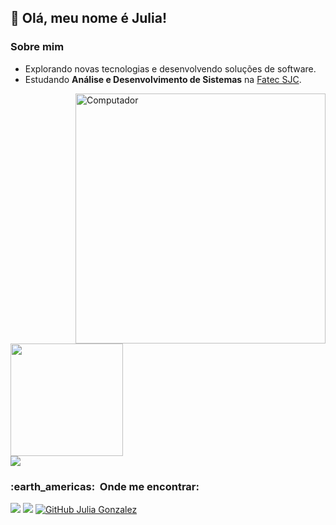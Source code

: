 ## 💜 Olá, meu nome é <strong>Julia!</strong>

<h3> Sobre mim </h3>

- Explorando novas tecnologias e desenvolvendo soluções de software.
- Estudando **Análise e Desenvolvimento de Sistemas** na <a href="http://fatecsjc-prd.azurewebsites.net/">Fatec SJC</a>.

<img src="https://raw.githubusercontent.com/MicaelliMedeiros/micaellimedeiros/master/image/computer-illustration.png" min-width="400px" max-width="400px" width="400px" align="right" alt="Computador">

<a href="https://github.com/juliagonzalezmoreira">
  <img height="180em" src="https://github-readme-stats.vercel.app/api?username=juliagonzalezmoreira&theme=buefy&show_icons=true" />
</a>
<br>
<a href="https://github.com/Gurupreet">
 <img align="center" src="https://github-readme-stats.vercel.app/api/top-langs/?username=juliagonzalezmoreira&theme=buefy&hide_langs_below=1" />
</a>

<br/>

<h3> :earth_americas: &nbsp;Onde me encontrar: </h3> 

 <a href="https://www.linkedin.com/in/julia-gonzalez-moreira/" target="_blank"><img src="https://img.shields.io/badge/-LinkedIn-%230077B5?style=for-the-badge&logo=linkedin&logoColor=white" target="_blank"></a> 
 <a href = "mailto:juliagonzalezmoreira@gmail.com"><img src="https://img.shields.io/badge/Gmail-D14836?style=for-the-badge&logo=gmail&logoColor=white"></a>
[![GitHub Julia Gonzalez]( https://img.shields.io/github/followers/juliagonzalezmoreira?label=follow&style=social)](https://github.com/juliagonzalezmoreira)


